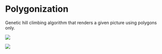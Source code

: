 # Polygonization
Genetic hill climbing algorithm that renders a given picture using polygons only.

![](gif/cube.gif)

![](gif/opera.gif)